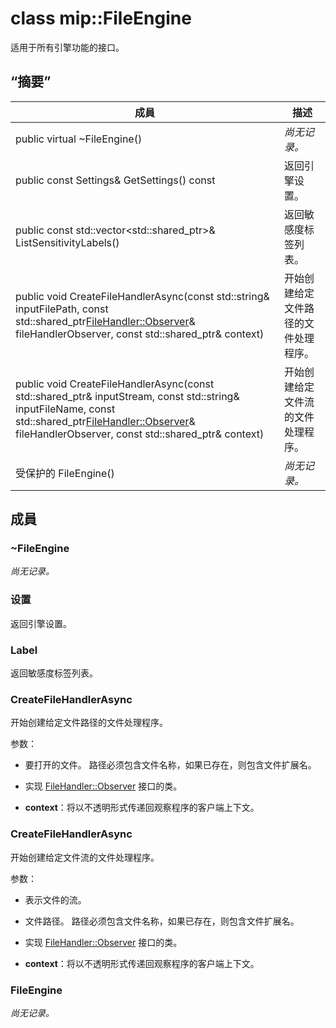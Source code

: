 # <a name="class-mipfileengine"></a>class mip::FileEngine 
适用于所有引擎功能的接口。
  
## <a name="summary"></a>“摘要”
 成員                        | 描述                                
--------------------------------|---------------------------------------------
 public virtual ~FileEngine()  | _尚无记录。_
 public const Settings& GetSettings() const  |  返回引擎设置。
public const std::vector<std::shared_ptr<Label>>& ListSensitivityLabels()  |  返回敏感度标签列表。
public void CreateFileHandlerAsync(const std::string& inputFilePath, const std::shared_ptr<FileHandler::Observer>& fileHandlerObserver, const std::shared_ptr<void>& context)  |  开始创建给定文件路径的文件处理程序。
public void CreateFileHandlerAsync(const std::shared_ptr<Stream>& inputStream, const std::string& inputFileName, const std::shared_ptr<FileHandler::Observer>& fileHandlerObserver, const std::shared_ptr<void>& context)  |  开始创建给定文件流的文件处理程序。
 受保护的 FileEngine()  | _尚无记录。_
  
## <a name="members"></a>成員
  
### <a name="fileengine"></a>~FileEngine
_尚无记录。_

  
### <a name="settings"></a>设置
返回引擎设置。
  
### <a name="label"></a>Label
返回敏感度标签列表。
  
### <a name="createfilehandlerasync"></a>CreateFileHandlerAsync
开始创建给定文件路径的文件处理程序。

参数：  
* 要打开的文件。 路径必须包含文件名称，如果已存在，则包含文件扩展名。 


* 实现 [FileHandler::Observer](class_mip_filehandler_observer.md) 接口的类。 


* **context**：将以不透明形式传递回观察程序的客户端上下文。


  
### <a name="createfilehandlerasync"></a>CreateFileHandlerAsync
开始创建给定文件流的文件处理程序。

参数：  
* 表示文件的流。 


* 文件路径。 路径必须包含文件名称，如果已存在，则包含文件扩展名。 


* 实现 [FileHandler::Observer](class_mip_filehandler_observer.md) 接口的类。 


* **context**：将以不透明形式传递回观察程序的客户端上下文。


  
### <a name="fileengine"></a>FileEngine
_尚无记录。_
